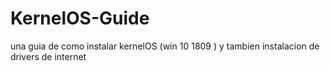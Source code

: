 # KernelOS-Guide
una guia de como instalar kernelOS (win 10 1809 ) y tambien instalacion de drivers de internet

